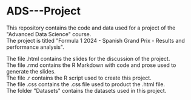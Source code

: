 # ADS---Project
This repository contains the code and data used for a project of the "Advanced Data Science" course. <br>
The project is titled "Formula 1 2024 - Spanish Grand Prix - Results and performance analysis".

The file .html contains the slides for the discussion of the project. <br>
The file .rmd contains the R Markdown with code and prose used to generate the slides. <br>
The file .r contains the R script used to create this project. <br>
The file .css contains the .css file used to product the .html file. <br>
The folder "Datasets" contains the datasets used in this project. <br>


